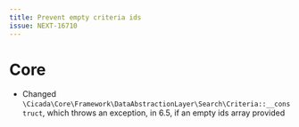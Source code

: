```yaml
---
title: Prevent empty criteria ids
issue: NEXT-16710
---
```

# Core
* Changed `\Cicada\Core\Framework\DataAbstractionLayer\Search\Criteria::__construct`, which throws an exception, in 6.5, if an empty ids array provided

